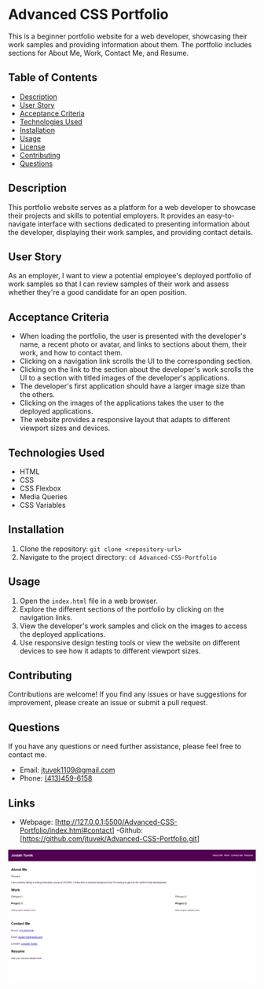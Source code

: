 # Advanced CSS Portfolio

This is a beginner portfolio website for a web developer, showcasing their work samples and providing information about them. The portfolio includes sections for About Me, Work, Contact Me, and Resume.

## Table of Contents

- [Description](#description)
- [User Story](#user-story)
- [Acceptance Criteria](#acceptance-criteria)
- [Technologies Used](#technologies-used)
- [Installation](#installation)
- [Usage](#usage)
- [License](#license)
- [Contributing](#contributing)
- [Questions](#questions)

## Description

This portfolio website serves as a platform for a web developer to showcase their projects and skills to potential employers. It provides an easy-to-navigate interface with sections dedicated to presenting information about the developer, displaying their work samples, and providing contact details.

## User Story

As an employer, I want to view a potential employee's deployed portfolio of work samples so that I can review samples of their work and assess whether they're a good candidate for an open position.

## Acceptance Criteria

- When loading the portfolio, the user is presented with the developer's name, a recent photo or avatar, and links to sections about them, their work, and how to contact them.
- Clicking on a navigation link scrolls the UI to the corresponding section.
- Clicking on the link to the section about the developer's work scrolls the UI to a section with titled images of the developer's applications.
- The developer's first application should have a larger image size than the others.
- Clicking on the images of the applications takes the user to the deployed applications.
- The website provides a responsive layout that adapts to different viewport sizes and devices.

## Technologies Used

- HTML
- CSS
- CSS Flexbox
- Media Queries
- CSS Variables

## Installation

1. Clone the repository: `git clone <repository-url>`
2. Navigate to the project directory: `cd Advanced-CSS-Portfolio`

## Usage

1. Open the `index.html` file in a web browser.
2. Explore the different sections of the portfolio by clicking on the navigation links.
3. View the developer's work samples and click on the images to access the deployed applications.
4. Use responsive design testing tools or view the website on different devices to see how it adapts to different viewport sizes.

## Contributing

Contributions are welcome! If you find any issues or have suggestions for improvement, please create an issue or submit a pull request.

## Questions

If you have any questions or need further assistance, please feel free to contact me.

- Email: [jtuvek1109@gmail.com](mailto:jtuvek1109@gmail.com)
- Phone: [(413)459-6158](Call:(413)459-6158)

## Links
- Webpage: [http://127.0.0.1:5500/Advanced-CSS-Portfolio/index.html#contact]
-Github: [https://github.com/jtuvek/Advanced-CSS-Portfolio.git]

![Alt text](image.png)